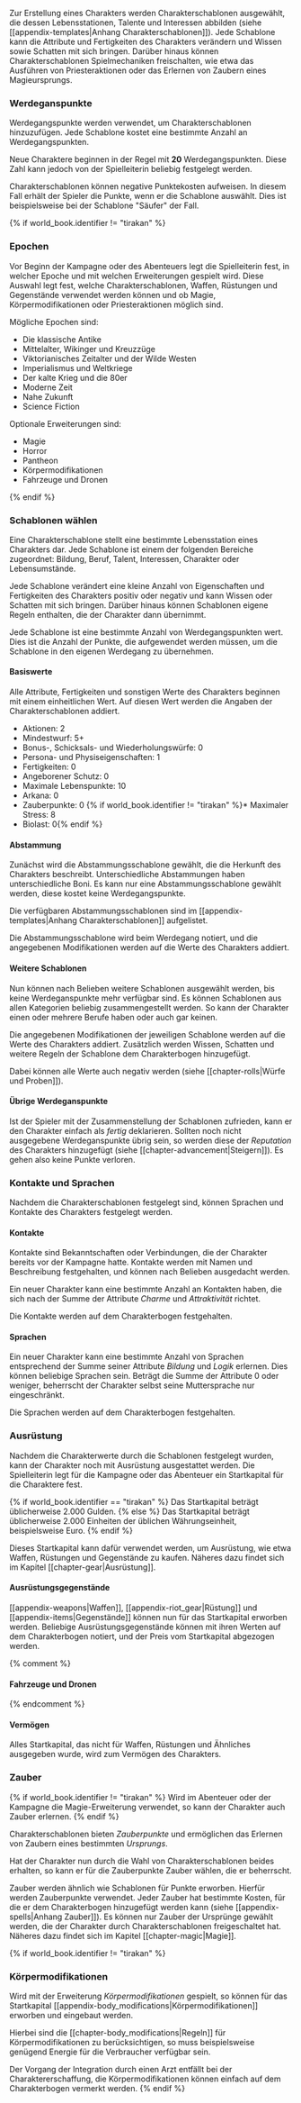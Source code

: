 Zur Erstellung eines Charakters werden Charakterschablonen ausgewählt, die dessen Lebensstationen, Talente und Interessen abbilden (siehe [[appendix-templates|Anhang Charakterschablonen]]). Jede Schablone kann die Attribute und Fertigkeiten des Charakters verändern und Wissen sowie Schatten mit sich bringen. Darüber hinaus können Charakterschablonen Spielmechaniken freischalten, wie etwa das Ausführen von Priesteraktionen oder das Erlernen von Zaubern eines Magieursprungs.

### Werdeganspunkte

Werdegangspunkte werden verwendet, um Charakterschablonen hinzuzufügen. Jede Schablone kostet eine bestimmte Anzahl an Werdegangspunkten.

Neue Charaktere beginnen in der Regel mit **20** Werdegangspunkten. Diese Zahl kann jedoch von der Spielleiterin beliebig festgelegt werden.

Charakterschablonen können negative Punktekosten aufweisen. In diesem Fall erhält der Spieler die Punkte, wenn er die Schablone auswählt. Dies ist beispielsweise bei der Schablone "Säufer" der Fall.

{% if world_book.identifier != "tirakan" %}
### Epochen

Vor Beginn der Kampagne oder des Abenteuers legt die Spielleiterin fest, in welcher Epoche und mit welchen Erweiterungen gespielt wird. Diese Auswahl legt fest, welche Charakterschablonen, Waffen, Rüstungen und Gegenstände verwendet werden können und ob Magie, Körpermodifikationen oder Priesteraktionen möglich sind.

Mögliche Epochen sind:

* Die klassische Antike
* Mittelalter, Wikinger und Kreuzzüge
* Viktorianisches Zeitalter und der Wilde Westen
* Imperialismus und Weltkriege
* Der kalte Krieg und die 80er
* Moderne Zeit
* Nahe Zukunft
* Science Fiction

Optionale Erweiterungen sind:

* Magie
* Horror
* Pantheon
* Körpermodifikationen
* Fahrzeuge und Dronen

{% endif %}

### Schablonen wählen

Eine Charakterschablone stellt eine bestimmte Lebensstation eines Charakters dar. Jede Schablone ist einem der folgenden Bereiche zugeordnet: Bildung, Beruf, Talent, Interessen, Charakter oder Lebensumstände.

Jede Schablone verändert eine kleine Anzahl von Eigenschaften und Fertigkeiten des Charakters positiv oder negativ und kann Wissen oder Schatten mit sich bringen. Darüber hinaus können Schablonen eigene Regeln enthalten, die der Charakter dann übernimmt.

Jede Schablone ist eine bestimmte Anzahl von Werdegangspunkten wert. Dies ist die Anzahl der Punkte, die aufgewendet werden müssen, um die Schablone in den eigenen Werdegang zu übernehmen.

#### Basiswerte

Alle Attribute, Fertigkeiten und sonstigen Werte des Charakters beginnen mit einem einheitlichen Wert. Auf diesen Wert werden die Angaben der Charakterschablonen addiert.

* Aktionen: 2
* Mindestwurf: 5+
* Bonus-, Schicksals- und Wiederholungswürfe: 0
* Persona- und Physiseigenschaften: 1
* Fertigkeiten: 0
* Angeborener Schutz: 0
* Maximale Lebenspunkte: 10
* Arkana: 0
* Zauberpunkte: 0
{% if world_book.identifier != "tirakan" %}* Maximaler Stress: 8
* Biolast: 0{% endif %}

#### Abstammung

Zunächst wird die Abstammungsschablone gewählt, die die Herkunft des Charakters beschreibt. Unterschiedliche Abstammungen haben unterschiedliche Boni. Es kann nur eine Abstammungsschablone gewählt werden, diese kostet keine Werdegangspunkte.

Die verfügbaren Abstammungsschablonen sind im [[appendix-templates|Anhang Charakterschablonen]] aufgelistet.

Die Abstammungsschablone wird beim Werdegang notiert, und die angegebenen Modifikationen werden auf die Werte des Charakters addiert.

#### Weitere Schablonen

Nun können nach Belieben weitere Schablonen ausgewählt werden, bis keine Werdeganspunkte mehr verfügbar sind. Es können Schablonen aus allen Kategorien beliebig zusammengestellt werden. So kann der Charakter einen oder mehrere Berufe haben oder auch gar keinen.

Die angegebenen Modifikationen der jeweiligen Schablone werden auf die Werte des Charakters addiert. Zusätzlich werden Wissen, Schatten und weitere Regeln der Schablone dem Charakterbogen hinzugefügt.

Dabei können alle Werte auch negativ werden (siehe [[chapter-rolls|Würfe und Proben]]).

#### Übrige Werdeganspunkte

Ist der Spieler mit der Zusammenstellung der Schablonen zufrieden, kann er den Charakter einfach als *fertig* deklarieren. Sollten noch nicht ausgegebene Werdeganspunkte übrig sein, so werden diese der *Reputation* des Charakters hinzugefügt (siehe [[chapter-advancement|Steigern]]). Es gehen also keine Punkte verloren.

### Kontakte und Sprachen

Nachdem die Charakterschablonen festgelegt sind, können Sprachen und Kontakte des Charakters festgelegt werden.

#### Kontakte

Kontakte sind Bekanntschaften oder Verbindungen, die der Charakter bereits vor der Kampagne hatte. Kontakte werden mit Namen und Beschreibung festgehalten, und können nach Belieben ausgedacht werden.

Ein neuer Charakter kann eine bestimmte Anzahl an Kontakten haben, die sich nach der Summe der Attribute *Charme* und *Attraktivität* richtet. 

Die Kontakte werden auf dem Charakterbogen festgehalten.

#### Sprachen

Ein neuer Charakter kann eine bestimmte Anzahl von Sprachen entsprechend der Summe seiner Attribute *Bildung* und *Logik* erlernen. Dies können beliebige Sprachen sein. Beträgt die Summe der Attribute 0 oder weniger, beherrscht der Charakter selbst seine Muttersprache nur eingeschränkt.

Die Sprachen werden auf dem Charakterbogen festgehalten.

### Ausrüstung

Nachdem die Charakterwerte durch die Schablonen festgelegt wurden, kann der Charakter noch mit Ausrüstung ausgestattet werden. Die Spielleiterin legt für die Kampagne oder das Abenteuer ein Startkapital für die Charaktere fest.

{% if world_book.identifier == "tirakan" %}
Das Startkapital beträgt üblicherweise 2.000 Gulden.
{% else %}
Das Startkapital beträgt üblicherweise 2.000 Einheiten der üblichen Währungseinheit, beispielsweise Euro.
{% endif %}

Dieses Startkapital kann dafür verwendet werden, um Ausrüstung, wie etwa Waffen, Rüstungen und Gegenstände zu kaufen. Näheres dazu findet sich im Kapitel [[chapter-gear|Ausrüstung]].

#### Ausrüstungsgegenstände

[[appendix-weapons|Waffen]], [[appendix-riot_gear|Rüstung]] und [[appendix-items|Gegenstände]] können nun für das Startkapital erworben werden. Beliebige Ausrüstungsgegenstände können mit ihren Werten auf dem Charakterbogen notiert, und der Preis vom Startkapital abgezogen werden.

{% comment %}
#### Fahrzeuge und Dronen
{% endcomment %}

#### Vermögen

Alles Startkapital, das nicht für Waffen, Rüstungen und Ähnliches ausgegeben wurde, wird zum Vermögen des Charakters.

### Zauber

{% if world_book.identifier != "tirakan" %}
Wird im Abenteuer oder der Kampagne die Magie-Erweiterung verwendet, so kann der Charakter auch Zauber erlernen.
{% endif %}

Charakterschablonen bieten *Zauberpunkte* und ermöglichen das Erlernen von Zaubern eines bestimmten *Ursprungs*.

Hat der Charakter nun durch die Wahl von Charakterschablonen beides erhalten, so kann er für die Zauberpunkte Zauber wählen, die er beherrscht.

Zauber werden ähnlich wie Schablonen für Punkte erworben. Hierfür werden Zauberpunkte verwendet. Jeder Zauber hat bestimmte Kosten, für die er dem Charakterbogen hinzugefügt werden kann (siehe [[appendix-spells|Anhang Zauber]]). Es können nur Zauber der Ursprünge gewählt werden, die der Charakter durch Charakterschablonen freigeschaltet hat. Näheres dazu findet sich im Kapitel [[chapter-magic|Magie]].

{% if world_book.identifier != "tirakan" %}
### Körpermodifikationen

Wird mit der Erweiterung *Körpermodifikationen* gespielt, so können für das Startkapital [[appendix-body_modifications|Körpermodifikationen]] erworben und eingebaut werden.

Hierbei sind die [[chapter-body_modifications|Regeln]] für Körpermodifikationen zu berücksichtigen, so muss beispielsweise genügend Energie für die Verbraucher verfügbar sein.

Der Vorgang der Integration durch einen Arzt entfällt bei der Charaktererschaffung, die Körpermodifikationen können einfach auf dem Charakterbogen vermerkt werden.
{% endif %}
